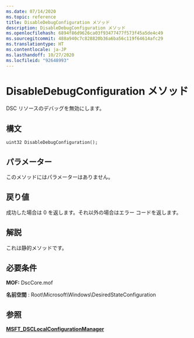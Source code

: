 ```yaml
---
ms.date: 07/14/2020
ms.topic: reference
title: DisableDebugConfiguration メソッド
description: DisableDebugConfiguration メソッド
ms.openlocfilehash: 6894f86d9626ca03f93477477f573f45a5de4c49
ms.sourcegitcommit: 488a940c7c828820b36a6ba56c119f64614afc29
ms.translationtype: HT
ms.contentlocale: ja-JP
ms.lasthandoff: 10/27/2020
ms.locfileid: "92648993"
---
```

# <a name="disabledebugconfiguration-method"></a>DisableDebugConfiguration メソッド

DSC リソースのデバッグを無効にします。

## <a name="syntax"></a>構文

```mof
uint32 DisableDebugConfiguration();
```

## <a name="parameters"></a>パラメーター

このメソッドにはパラメーターはありません。

## <a name="return-value"></a>戻り値

成功した場合は 0 を返します。それ以外の場合はエラー コードを返します。

## <a name="remarks"></a>解説

これは静的メソッドです。

## <a name="requirements"></a>必要条件

**MOF:** DscCore.mof

**名前空間** : Root\Microsoft\Windows\DesiredStateConfiguration

## <a name="see-also"></a>参照

[**MSFT_DSCLocalConfigurationManager**](msft-dsclocalconfigurationmanager.md)
